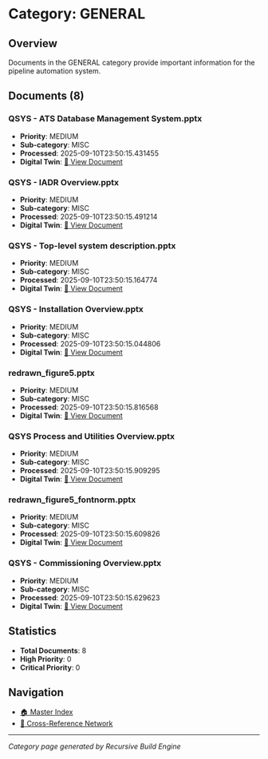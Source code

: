 # Category: GENERAL

## Overview
Documents in the GENERAL category provide important information for the pipeline automation system.

## Documents (8)

### QSYS - ATS Database Management System.pptx
- **Priority**: MEDIUM
- **Sub-category**: MISC
- **Processed**: 2025-09-10T23:50:15.431455
- **Digital Twin**: [📄 View Document](../digital_twins/QSYS_-_ATS_Database_Management_System.md)

### QSYS - IADR Overview.pptx
- **Priority**: MEDIUM
- **Sub-category**: MISC
- **Processed**: 2025-09-10T23:50:15.491214
- **Digital Twin**: [📄 View Document](../digital_twins/QSYS_-_IADR_Overview.md)

### QSYS - Top-level system description.pptx
- **Priority**: MEDIUM
- **Sub-category**: MISC
- **Processed**: 2025-09-10T23:50:15.164774
- **Digital Twin**: [📄 View Document](../digital_twins/QSYS_-_Top-level_system_description.md)

### QSYS - Installation Overview.pptx
- **Priority**: MEDIUM
- **Sub-category**: MISC
- **Processed**: 2025-09-10T23:50:15.044806
- **Digital Twin**: [📄 View Document](../digital_twins/QSYS_-_Installation_Overview.md)

### redrawn_figure5.pptx
- **Priority**: MEDIUM
- **Sub-category**: MISC
- **Processed**: 2025-09-10T23:50:15.816568
- **Digital Twin**: [📄 View Document](../digital_twins/redrawn_figure5.md)

### QSYS Process and Utilities Overview.pptx
- **Priority**: MEDIUM
- **Sub-category**: MISC
- **Processed**: 2025-09-10T23:50:15.909295
- **Digital Twin**: [📄 View Document](../digital_twins/QSYS_Process_and_Utilities_Overview.md)

### redrawn_figure5_fontnorm.pptx
- **Priority**: MEDIUM
- **Sub-category**: MISC
- **Processed**: 2025-09-10T23:50:15.609826
- **Digital Twin**: [📄 View Document](../digital_twins/redrawn_figure5_fontnorm.md)

### QSYS - Commissioning Overview.pptx
- **Priority**: MEDIUM
- **Sub-category**: MISC
- **Processed**: 2025-09-10T23:50:15.629623
- **Digital Twin**: [📄 View Document](../digital_twins/QSYS_-_Commissioning_Overview.md)


## Statistics
- **Total Documents**: 8
- **High Priority**: 0
- **Critical Priority**: 0

## Navigation
- [🏠 Master Index](./master_index.md)
- [🔗 Cross-Reference Network](./cross_reference_network.md)

---
*Category page generated by Recursive Build Engine*
